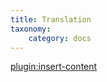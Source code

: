 ```yaml
---
title: Translation
taxonomy:
    category: docs
---
```


[plugin:insert-content](/_partials/translation?googlemapspro|plg_system_zoo_zlelements_googlemapspro)
